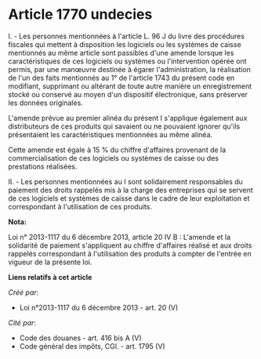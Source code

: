 # Article 1770 undecies

I. - Les personnes mentionnées à l'article L. 96 J du livre des procédures fiscales qui mettent à disposition les logiciels
ou les systèmes de caisse mentionnés au même article sont passibles d'une amende lorsque les caractéristiques de ces
logiciels ou systèmes ou l'intervention opérée ont permis, par une manœuvre destinée à égarer l'administration, la
réalisation de l'un des faits mentionnés au 1° de l'article 1743 du présent code en modifiant, supprimant ou altérant de
toute autre manière un enregistrement stocké ou conservé au moyen d'un dispositif électronique, sans préserver les données
originales. 

L'amende prévue au premier alinéa du présent I s'applique également aux distributeurs de ces produits qui savaient ou ne
pouvaient ignorer qu'ils présentaient les caractéristiques mentionnées au même alinéa. 

Cette amende est égale à 15 % du chiffre d'affaires provenant de la commercialisation de ces logiciels ou systèmes de caisse
ou des prestations réalisées. 

II. - Les personnes mentionnées au I sont solidairement responsables du paiement des droits rappelés mis à la charge des
entreprises qui se servent de ces logiciels et systèmes de caisse dans le cadre de leur exploitation et correspondant à
l'utilisation de ces produits.

**Nota:**

Loi n° 2013-1117 du 6 décembre 2013, article 20 IV B : L'amende et la solidarité de paiement s'appliquent au chiffre
d'affaires réalisé et aux droits rappelés correspondant à l'utilisation des produits à compter de l'entrée en vigueur de la
présente loi.

**Liens relatifs à cet article**

_Créé par_:

  - Loi n°2013-1117 du 6 décembre 2013 - art. 20 (V)

_Cité par_:

  - Code des douanes - art. 416 bis A (V)
  - Code général des impôts, CGI. - art. 1795 (V)

